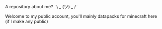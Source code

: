 A repository about me? ¯\ _ (ツ) _ /¯

Welcome to my public account, you'll mainly datapacks for minecraft here (if I make any public)
